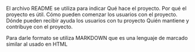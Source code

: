 El archivo README se utiliza para indicar
Qué hace el proyecto.
Por qué el proyecto es útil.
Cómo pueden comenzar los usuarios con el proyecto.
Dónde pueden recibir ayuda los usuarios con tu proyecto
Quién mantiene y contribuye con el proyecto.

Para darle formato se utiliza MARKDOWN que es una lenguaje de marcado similar al usado en HTML

